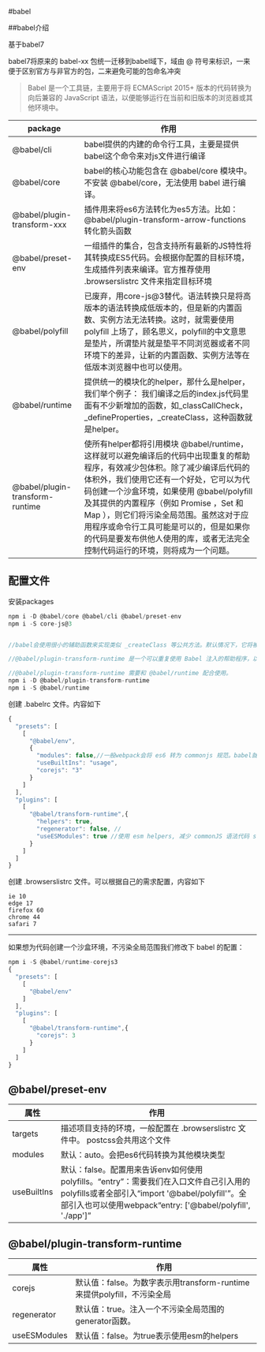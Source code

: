 #babel

##babel介绍

基于babel7

babel7将原来的 babel-xx 包统一迁移到babel域下，域由 @ 符号来标识，一来便于区别官方与非官方的包，二来避免可能的包命名冲突

> Babel 是一个工具链，主要用于将 ECMAScript 2015+ 版本的代码转换为向后兼容的 JavaScript 语法，以便能够运行在当前和旧版本的浏览器或其他环境中。

package | 作用
-- | --
@babel/cli|babel提供的内建的命令行工具，主要是提供babel这个命令来对js文件进行编译
@babel/core|babel的核心功能包含在 @babel/core 模块中。不安装 @babel/core，无法使用 babel 进行编译。
@babel/plugin-transform-xxx| 插件用来将es6方法转化为es5方法。比如：@babel/plugin-transform-arrow-functions转化箭头函数
@babel/preset-env|一组插件的集合，包含支持所有最新的JS特性将其转换成ES5代码。会根据你配置的目标环境，生成插件列表来编译。官方推荐使用 .browserslistrc 文件来指定目标环境
@babel/polyfill|已废弃，用core-js@3替代。语法转换只是将高版本的语法转换成低版本的，但是新的内置函数、实例方法无法转换。这时，就需要使用 polyfill 上场了，顾名思义，polyfill的中文意思是垫片，所谓垫片就是垫平不同浏览器或者不同环境下的差异，让新的内置函数、实例方法等在低版本浏览器中也可以使用。
@babel/runtime|提供统一的模块化的helper，那什么是helper，我们举个例子： 我们编译之后的index.js代码里面有不少新增加的函数，如_classCallCheck，_defineProperties，_createClass，这种函数就是helper。
@babel/plugin-transform-runtime| 使所有helper都将引用模块 @babel/runtime，这样就可以避免编译后的代码中出现重复的帮助程序，有效减少包体积。除了减少编译后代码的体积外，我们使用它还有一个好处，它可以为代码创建一个沙盒环境，如果使用 @babel/polyfill 及其提供的内置程序（例如 Promise ，Set 和 Map ），则它们将污染全局范围。虽然这对于应用程序或命令行工具可能是可以的，但是如果你的代码是要发布供他人使用的库，或者无法完全控制代码运行的环境，则将成为一个问题。

## 配置文件

安装packages
```javascript
npm i -D @babel/core @babel/cli @babel/preset-env
npm i -S core-js@3


//babel会使用很小的辅助函数来实现类似 _createClass 等公共方法。默认情况下，它将被添加(inject)到需要它的每个文件中。如果你有10个文件中都使用了这个 class，意味着 _classCallCheck、_defineProperties、_createClass 这些方法被 inject 了10次。这显然会导致包体积增大，最关键的是，我们并不需要它 inject 多次。这个时候就需要使用 @babel/plugin-transform-runtime 插件，所有的helper都将引用模块 @babel/runtime，这样就可以避免编译后的代码中出现重复的帮助程序，有效减少包体积。

//@babel/plugin-transform-runtime 是一个可以重复使用 Babel 注入的帮助程序，以节省代码大小的插件。

//@babel/plugin-transform-runtime 需要和 @babel/runtime 配合使用。
npm i -D @babel/plugin-transform-runtime
npm i -S @babel/runtime
```

创建 .babelrc 文件。内容如下
```javascript
{
  "presets": [
    [
      "@babel/env",
      {
        "modules": false,//一般webpack会将 es6 转为 commonjs 规范。babel就不需要转了
        "useBuiltIns": "usage",
        "corejs": "3"
      }
    ]
  ],
  "plugins": [
    [
      "@babel/transform-runtime",{
        "helpers": true,
        "regenerator": false, //
        "useESModules": true //使用 esm helpers, 减少 commonJS 语法代码 ssr项目需要设置为false，node不支持esm
      }
    ]
  ]
}
```

创建 .browserslistrc 文件。可以根据自己的需求配置，内容如下
```javasript
ie 10
edge 17
firefox 60
chrome 44
safari 7
```

---

如果想为代码创建一个沙盒环境，不污染全局范围我们修改下 babel 的配置：
```javascript
npm i -S @babel/runtime-corejs3
{
  "presets": [
    [
      "@babel/env"
    ]
  ],
  "plugins": [
    [
      "@babel/transform-runtime",{
        "corejs": 3
      }
    ]
  ]
}
```

## @babel/preset-env

属性|作用
--|--
targets|描述项目支持的环境，一般配置在 .browserslistrc 文件中。 postcss会共用这个文件
modules|默认：auto。会把es6代码转换为其他模块类型
useBuiltIns| 默认：false。配置用来告诉env如何使用polyfills。“entry”：需要我们在入口文件自己引入用的polyfills或者全部引入“import '@babel/polyfill'”。全部引入也可以使用webpack“entry: ['@babel/polyfill', './app']”

## @babel/plugin-transform-runtime

属性|作用
--|--
corejs|默认值：false。为数字表示用transform-runtime来提供polyfill，不污染全局
regenerator| 默认值：true。注入一个不污染全局范围的generator函数。
useESModules| 默认值：false。为true表示使用esm的helpers